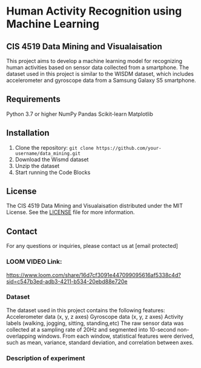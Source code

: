 # Human Activity Recognition using Machine Learning

## CIS 4519 Data Mining and Visualaisation

This project aims to develop a machine learning model for recognizing human activities based on sensor data collected from a smartphone. The dataset used in this project is similar to the WISDM dataset, which includes accelerometer and gyroscope data from a Samsung Galaxy S5 smartphone.

## Requirements

Python 3.7 or higher
NumPy
Pandas
Scikit-learn
Matplotlib

## Installation

1. Clone the repository: `git clone https://github.com/your-username/data_mining.git`
2. Download the Wismd dataset
3. Unzip the dataset
4. Start running the Code Blocks

## License

The CIS 4519 Data Mining and Visualaisation distributed under the MIT License. See the [LICENSE](LICENSE) file for more information.

## Contact

For any questions or inquiries, please contact us at [email protected]

### LOOM VIDEO Link:

https://www.loom.com/share/16d7cf3091e447099095616af5338c4d?sid=c547b3ed-adb3-4211-b534-20ebd88e720e

### Dataset

The dataset used in this project contains the following features:
Accelerometer data (x, y, z axes)
Gyroscope data (x, y, z axes)
Activity labels (walking, jogging, sitting, standing,etc)
The raw sensor data was collected at a sampling rate of 20Hz and segmented into 10-second non-overlapping windows. From each window, statistical features were derived, such as mean, variance, standard deviation, and correlation between axes.

### Description of experiment
